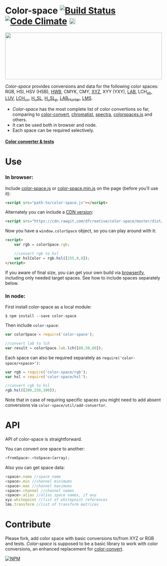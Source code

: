 # Color-space [![Build Status](https://travis-ci.org/dfcreative/color-space.svg?branch=master)](https://travis-ci.org/dfcreative/color-space) [![Code Climate](https://codeclimate.com/github/dfcreative/color-space/badges/gpa.svg)](https://codeclimate.com/github/dfcreative/color-space) <a href="http://unlicense.org/UNLICENSE"><img src="http://upload.wikimedia.org/wikipedia/commons/6/62/PD-icon.svg" width="20"/></a>

<img src="https://raw.githubusercontent.com/dfcreative/color-space/gh-pages/logo.png" width="100%" height="150"/>

_Color-space_ provides conversions and data for the following color spaces: RGB, HSl, HSV (HSB), [HWB](http://dev.w3.org/csswg/css-color/#the-hwb-notation), CMYK, CMY, [XYZ](http://en.wikipedia.org/wiki/CIE_1931_color_space), XYY (YXY), [LAB](http://en.wikipedia.org/wiki/Lab_color_space), LCH<sub>ab</sub>, [LUV](http://en.wikipedia.org/wiki/CIELUV), [LCH<sub>uv</sub>](http://en.wikipedia.org/wiki/CIELUV#Cylindrical_representation), [H<sub>u</sub>SL](http://www.boronine.com/husl/), [H<sub>u</sub>SL<sub>p</sub>](http://www.boronine.com/husl/), [LAB<sub>Hunter</sub>](http://en.wikipedia.org/wiki/Lab_color_space#Hunter_Lab), [LMS](http://en.wikipedia.org/wiki/LMS_color_space).


* _Color-space_ has the most complete list of color convertions so far, comparing to [color-convert](https://github.com/harthur/color-convert), [chromatist](https://github.com/jrus/chromatist), [spectra](https://github.com/avp/spectra), [colorspaces.js](https://github.com/boronine/colorspaces.js) and others.
* It can be used both in browser and node.
* Each space can be required selectively.


#### [Color converter & tests](https://cdn.rawgit.com/dfcreative/color-space/master/test/index.html)


# Use

### In browser:

Include [color-space.js](https://raw.githubusercontent.com/dfcreative/color-space/master/dist/color-space.js) or [color-space.min.js](https://raw.githubusercontent.com/dfcreative/color-space/master/dist/color-space.min.js) on the page (before you’ll use it):

```html
<script src="path-to/color-space.js"></script>
```

Alternately you can include a [CDN version](https://cdn.rawgit.com/dfcreative/color-space/master/dist/color-space.min.js):

```html
<script src="https://cdn.rawgit.com/dfcreative/color-space/master/dist/color-space.min.js"></script>
```

Now you have a `window.colorSpace` object, so you can play around with it:

```html
<script>
	var rgb = colorSpace.rgb;

	//convert rgb to hsl
	var hslColor = rgb.hsl([255,0,0]);
</script>
```

If you aware of final size, you can get your own build via [browserify](https://github.com/substack/node-browserify), including only needed target spaces. See how to include spaces separately below.


### In node:

First install color-space as a local module:

`$ npm install --save color-space`


Then include `color-space`:

```js
var colorSpace = require('color-space');

//convert lab to lch
var result = colorSpace.lab.lch([80,50,60]);
```

Each space can also be required separately as `require('color-space/<space>')`:

```js
var rgb = require('color-space/rgb');
var hsl = require('color-space/hsl');

//convert rgb to hsl
rgb.hsl([200,230,100]);
```

Note that in case of requiring specific spaces you might need to add absent conversions via `color-space/util/add-convertor`.


# API

API of color-space is straightforward.

You can convert one space to another:

```js
<fromSpace>.<toSpace>(array);
```

Also you can get space data:

```js
<space>.name //space name
<space>.min //channel minimums
<space>.max //channel maximums
<space>.channel //channel names
<space>.alias //alias space names, if any
xyz.whitepoint //list of whitepoint references
lms.transform //list of transform matrices
```


# Contribute

Please fork, add color space with basic conversions to/from XYZ or RGB and tests. _Color-space_ is supposed to be a basic library to work with color conversions, an enhanced replacement for [color-convert](https://github.com/harthur/color-convert).


[![NPM](https://nodei.co/npm/color-space.png?downloads=true&downloadRank=true&stars=true)](https://nodei.co/npm/color-space/)

